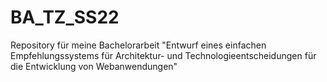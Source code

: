 # BA_TZ_SS22
Repository für meine Bachelorarbeit "Entwurf eines einfachen Empfehlungssystems für Architektur- und Technologieentscheidungen für die Entwicklung von Webanwendungen"
